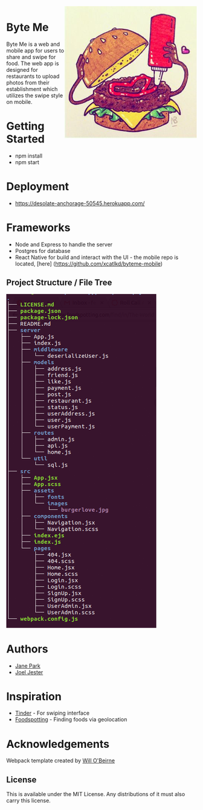 <img src="/src/assets/images/burgerlove.jpg" align="right" />

# Byte Me

Byte Me is a web and mobile app for users to share and swipe for food. The web app is designed for restaurants to upload photos from their establishment which utilizes the swipe style on mobile.

# Getting Started
* npm install
* npm start

# Deployment
* https://desolate-anchorage-50545.herokuapp.com/

# Frameworks
* Node and Express to handle the server
* Postgres for database
* React Native for build and interact with the UI - the mobile repo is located, [here] (https://github.com/xcatlkd/byteme-mobile)

## Project Structure / File Tree

<img src="/src/assets/images/byteme-app-tree.png" align="center" />

# Authors
* [Jane Park](https://github.com/janepark7)
* [Joel Jester](https://github.com/xcatlkd)

# Inspiration
* [Tinder](http://www.tinder.com) - For swiping interface
* [Foodspotting](http://www.foodspotting.com) - Finding foods via geolocation

# Acknowledgements
Webpack template created by [Will O'Beirne](https://github.com/wbobeirne/)

## License

This is available under the MIT License. Any distributions of it must also carry
this license.
